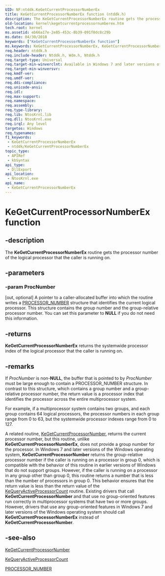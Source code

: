 ```yaml
---
UID: NF:ntddk.KeGetCurrentProcessorNumberEx
title: KeGetCurrentProcessorNumberEx function (ntddk.h)
description: The KeGetCurrentProcessorNumberEx routine gets the processor number of the logical processor that the caller is running on.
old-location: kernel\kegetcurrentprocessornumberex.htm
tech.root: kernel
ms.assetid: eb66a17e-2e85-453c-8b39-091f0dc8c29b
ms.date: 04/30/2018
keywords: ["KeGetCurrentProcessorNumberEx function"]
ms.keywords: KeGetCurrentProcessorNumberEx, KeGetCurrentProcessorNumberEx routine [Kernel-Mode Driver Architecture], k105_3eea6705-7267-452a-88c2-1597c6f19828.xml, kernel.kegetcurrentprocessornumberex, wdm/KeGetCurrentProcessorNumberEx
req.header: ntddk.h
req.include-header: Ntddk.h, Wdm.h, Ntddk.h
req.target-type: Universal
req.target-min-winverclnt: Available in Windows 7 and later versions of Windows.
req.target-min-winversvr: 
req.kmdf-ver: 
req.umdf-ver: 
req.ddi-compliance: 
req.unicode-ansi: 
req.idl: 
req.max-support: 
req.namespace: 
req.assembly: 
req.type-library: 
req.lib: NtosKrnl.lib
req.dll: NtosKrnl.exe
req.irql: Any level
targetos: Windows
req.typenames: 
f1_keywords:
 - KeGetCurrentProcessorNumberEx
 - ntddk/KeGetCurrentProcessorNumberEx
topic_type:
 - APIRef
 - kbSyntax
api_type:
 - DllExport
api_location:
 - NtosKrnl.exe
api_name:
 - KeGetCurrentProcessorNumberEx
---
```


# KeGetCurrentProcessorNumberEx function


## -description

The <b>KeGetCurrentProcessorNumberEx</b> routine gets the processor number of the logical processor that the caller is running on.

## -parameters

### -param ProcNumber 

[out, optional]
A pointer to a caller-allocated buffer into which the routine writes a <a href="https://docs.microsoft.com/windows-hardware/drivers/ddi/miniport/ns-miniport-_processor_number">PROCESSOR_NUMBER</a> structure that identifies the current logical processor. This structure contains the group number and the group-relative processor number. You can set this parameter to <b>NULL</b> if you do not need this information.

## -returns

<b>KeGetCurrentProcessorNumberEx</b> returns the systemwide processor index of the logical processor that the caller is running on.

## -remarks

If <i>ProcNumber</i> is non-<b>NULL</b>, the buffer that is pointed to by <i>ProcNumber</i> must be large enough to contain a PROCESSOR_NUMBER structure. In contrast to this structure, which contains a group number and a group-relative processor number, the return value is a processor index that identifies the processor across the entire multiprocessor system.

For example, if a multiprocessor system contains two groups, and each group contains 64 logical processors, the processor numbers in each group range from 0 to 63, but the systemwide processor indexes range from 0 to 127.

A related routine, <a href="https://docs.microsoft.com/windows-hardware/drivers/ddi/ntddk/nf-ntddk-kegetcurrentprocessornumber">KeGetCurrentProcessorNumber</a>, returns the current processor number, but this routine, unlike <b>KeGetCurrentProcessorNumberEx</b>, does not provide a group number for the processor. In Windows 7 and later versions of the Windows operating system, <b>KeGetCurrentProcessorNumber</b> returns the group-relative processor number if the caller is running on a processor in group 0, which is compatible with the behavior of this routine in earlier versions of Windows that do not support groups. However, if the caller is running on a processor in any group other than group 0, this routine returns a number that is less than the number of processors in group 0. This behavior ensures that the return value is less than the return value of the <a href="https://docs.microsoft.com/windows-hardware/drivers/ddi/wdm/nf-wdm-kequeryactiveprocessorcount">KeQueryActiveProcessorCount</a> routine. Existing drivers that call <b>KeGetCurrentProcessorNumber</b> and that use no group-oriented features run correctly in multiprocessor systems that have two or more groups. However, drivers that use any group-oriented features in Windows 7 and later versions of the Windows operating system should call <b>KeGetCurrentProcessorNumberEx</b> instead of <b>KeGetCurrentProcessorNumber</b>.

## -see-also

<a href="https://docs.microsoft.com/windows-hardware/drivers/ddi/ntddk/nf-ntddk-kegetcurrentprocessornumber">KeGetCurrentProcessorNumber</a>



<a href="https://docs.microsoft.com/windows-hardware/drivers/ddi/wdm/nf-wdm-kequeryactiveprocessorcount">KeQueryActiveProcessorCount</a>



<a href="https://docs.microsoft.com/windows-hardware/drivers/ddi/miniport/ns-miniport-_processor_number">PROCESSOR_NUMBER</a>

